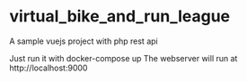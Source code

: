 # virtual_bike_and_run_league
A sample vuejs project with php rest api

Just run it with docker-compose up
The webserver will run at http://localhost:9000

